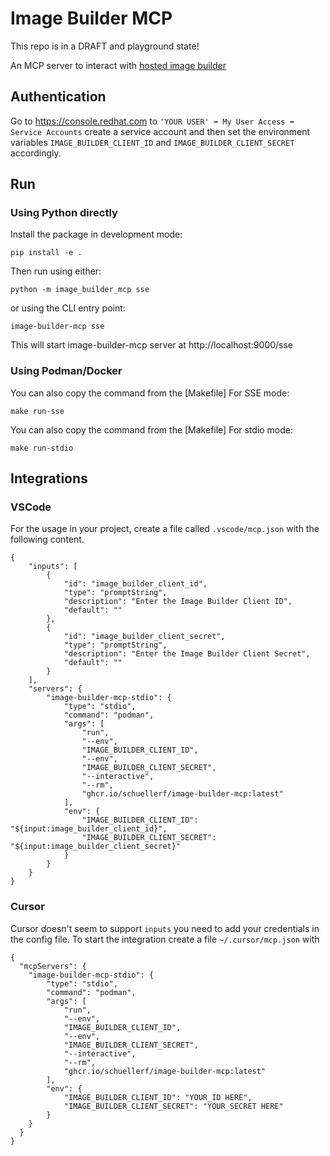# Image Builder MCP

This repo is in a DRAFT and playground state!

An MCP server to interact with [hosted image builder](https://osbuild.org/docs/hosted/architecture/)

## Authentication

Go to https://console.redhat.com to `'YOUR USER' ➡ My User Access ➡ Service Accounts` create a service account
and then set the environment variables `IMAGE_BUILDER_CLIENT_ID` and `IMAGE_BUILDER_CLIENT_SECRET` accordingly.

## Run

### Using Python directly
Install the package in development mode:

```
pip install -e .
```

Then run using either:

```
python -m image_builder_mcp sse
```

or using the CLI entry point:

```
image-builder-mcp sse
```

This will start image-builder-mcp server at http://localhost:9000/sse

### Using Podman/Docker

You can also copy the command from the [Makefile]
For SSE mode:
```
make run-sse
```

You can also copy the command from the [Makefile]
For stdio mode:
```
make run-stdio
```

## Integrations

### VSCode
For the usage in your project, create a file called `.vscode/mcp.json` with
the following content.

```
{
    "inputs": [
        {
            "id": "image_builder_client_id",
            "type": "promptString",
            "description": "Enter the Image Builder Client ID",
            "default": ""
        },
        {
            "id": "image_builder_client_secret",
            "type": "promptString",
            "description": "Enter the Image Builder Client Secret",
            "default": ""
        }
    ],
    "servers": {
        "image-builder-mcp-stdio": {
            "type": "stdio",
            "command": "podman",
            "args": [
                "run",
                "--env",
                "IMAGE_BUILDER_CLIENT_ID",
                "--env",
                "IMAGE_BUILDER_CLIENT_SECRET",
                "--interactive",
                "--rm",
                "ghcr.io/schuellerf/image-builder-mcp:latest"
            ],
            "env": {
                "IMAGE_BUILDER_CLIENT_ID": "${input:image_builder_client_id}",
                "IMAGE_BUILDER_CLIENT_SECRET": "${input:image_builder_client_secret}"
            }
        }
    }
}
```

### Cursor

Cursor doesn't seem to support `inputs` you need to add your credentials in the config file.
To start the integration create a file `~/.cursor/mcp.json` with
```
{
  "mcpServers": {
    "image-builder-mcp-stdio": {
        "type": "stdio",
        "command": "podman",
        "args": [
            "run",
            "--env",
            "IMAGE_BUILDER_CLIENT_ID",
            "--env",
            "IMAGE_BUILDER_CLIENT_SECRET",
            "--interactive",
            "--rm",
            "ghcr.io/schuellerf/image-builder-mcp:latest"
        ],
        "env": {
            "IMAGE_BUILDER_CLIENT_ID": "YOUR_ID HERE",
            "IMAGE_BUILDER_CLIENT_SECRET": "YOUR_SECRET HERE"
        }
    }
  }
}
```